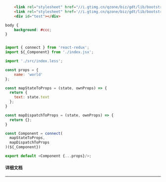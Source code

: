 ﻿```html
    <link rel="stylesheet" href="//i.gtimg.cn/qzone/biz/gdt/lib/bootstrap-3.3.7/css/bootstrap-base64font.min.css" />
    <link rel="stylesheet" href='//i.gtimg.cn/qzone/biz/gdt/lib/bootstrap-3.3.7/css/bootstrap-theme.css?max_age=31536000' /> 
    <div id="test"></div>

```

```css
body {
    background: #ccc;
}
```

```javascript

import { connect } from 'react-redux';
import ${_Component} from './index.jsx';

import './src/index.less';

const props = {
    name: 'world'
};

const mapStateToProps = (state, ownProps) => {
  return {
    text: state.text
  };
}

const mapDispatchToProps = (state, ownProps) => {
  return {};
}

const Component = connect(
  mapStateToProps,
  mapDispatchToProps
)(${_Component})

export default <Component {...props}/>;

```

#### 详细文档
---